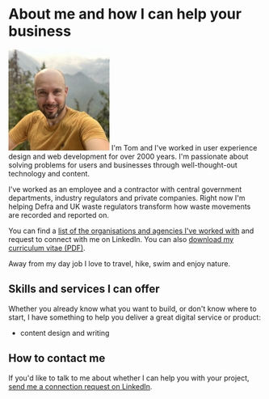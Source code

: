 # About me and how I can help your business

<img src="images/tom-square.jpg" alt="Photo of Tom in the Cascade Mountains, Washington State, USA" width="200" height="200" class="float-left">
I'm Tom and I've worked in user experience design and web development for over 2000 years. I'm passionate about solving problems for users and businesses through well-thought-out technology and content.

I've worked as an employee and a contractor with central government departments, industry regulators and private companies. Right now I'm helping Defra and UK waste regulators transform how waste movements are recorded and reported on.

You can find a [list of the organisations and agencies I've worked with](https://www.linkedin.com/in/tom-simcox-content-designer/) and request to connect with me on LinkedIn. You can also [download my curriculum vitae (PDF)](downloads/tom-simcox-cv-2025.pdf).

Away from my day job I love to travel, hike, swim and enjoy nature.

## Skills and services I can offer
Whether you already know what you want to build, or don't know where to start, I have something to help you deliver a great digital service or product: 

* content design and writing

<!--
* `mkdocs new [dir-name]` - Create a new project.
* `mkdocs serve` - Start the live-reloading docs server.
* `mkdocs build` - Build the documentation site.
* `mkdocs -h` - Print help message and exit.

## Project layout

    mkdocs.yml    # The configuration file.
    docs/
        index.md  # The documentation homepage.
        ...       # Other markdown pages, images and other files.
-->

## How to contact me
If you'd like to talk to me about whether I can help you with your project,<br> 
[send me a connection request on LinkedIn](https://www.linkedin.com/in/tom-simcox-content-designer/).



